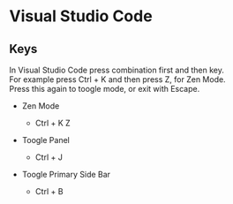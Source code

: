 # Visual Studio Code

## Keys

In Visual Studio Code press combination first and then key.  
For example press Ctrl + K and then press Z, for Zen Mode.  
Press this again to toogle mode, or exit with Escape.

- Zen Mode
    - Ctrl + K  Z 

- Toogle Panel 
    - Ctrl + J

- Toogle Primary Side Bar
    - Ctrl + B